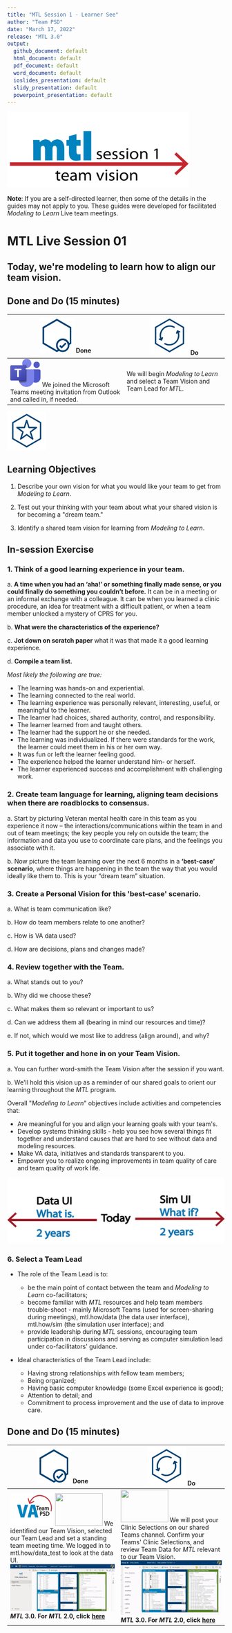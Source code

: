 ```yaml
---
title: "MTL Session 1 - Learner See"
author: "Team PSD"
date: "March 17, 2022"
release: "MTL 3.0"
output: 
  github_document: default
  html_document: default
  pdf_document: default
  word_document: default
  ioslides_presentation: default
  slidy_presentation: default
  powerpoint_presentation: default
---
```


[<img src = "https://github.com/lzim/teampsd/blob/master/resources/title_slides/mtl_s01_teamvision_title.png"
     height = "175" width = "420">](#DontLink)

**Note**: If you are a self-directed learner, then some of the details in the guides may not apply to you. These guides were developed for facilitated *Modeling to Learn* Live team meetings.

# MTL Live Session 01

## Today, we're modeling to learn how to align our team vision.

## Done and Do (15 minutes)
<!-- Done and Do Table -->
|[<img src = "https://github.com/lzim/teampsd/blob/master/resources/icons/done.png" alt = "Done" height = "80" width = "80">](#Done-and-Do) **Done** | [<img src = "https://github.com/lzim/teampsd/blob/master/resources/icons/do.png" alt = "Do" height = "90" width = "90">](#Done-and-Do) **Do** |
| --- | --- |
|[<img src = "https://github.com/lzim/teampsd/blob/master/resources/logos/ms_teams_logo.png?raw=true" height = "65" width = "70">](#DontLink) We joined the Microsoft Teams meeting invitation from Outlook and called in, if needed.| We will begin _Modeling to Learn_ and select a Team Vision and Team Lead for _MTL_. |

<!-- Learning Objectives Icon -->
[<img src = "https://github.com/lzim/teampsd/blob/master/resources/icons/learning_objectives.png" alt = "Learning Objectives" height = "90" width = "90" style ="display: inline-block">](#DontLink)

## Learning Objectives

1. Describe your own vision for what you would like your team to get from *Modeling to Learn*.

2. Test out your thinking with your team about what your shared vision is for becoming a "dream team."

3. Identify a shared team vision for learning from *Modeling to Learn*.

## In-session Exercise 

### 1. Think of a good learning experience in your team. 

a. **A time when you had an ‘aha!’ or something finally made sense, or you could finally do something you couldn’t before.** It can be in a meeting or an informal exchange with a colleague. It can be when you learned a clinic procedure, an idea for treatment with a difficult patient, or when a team member unlocked a mystery of CPRS for you. 

b. **What were the characteristics of the experience?** 

c. **Jot down on scratch paper** what it was that made it a good learning experience. 

d. **Compile a team list.**

*Most likely the following are true:*
  - The learning was hands-on and experiential.
  - The learning connected to the real world.
  - The learning experience was personally relevant, interesting, useful, or meaningful to the learner.
  - The learner had choices, shared authority, control, and responsibility.
  - The learner learned from and taught others.
  - The learner had the support he or she needed.
  - The learning was individualized. If there were standards for the work, the learner could meet them in his or her own way.
  - It was fun or left the learner feeling good.
  - The experience helped the learner understand him- or herself.
  - The learner experienced success and accomplishment with challenging work.

### 2. Create team language for learning, aligning team decisions when there are roadblocks to consensus. 

a. Start by picturing Veteran mental health care in this team as you experience it now – the interactions/communications within the team in and out of team meetings; the key people you rely on outside the team; the information and data you use to coordinate care plans, and the feelings you associate with it.

b. Now picture the team learning over the next 6 months in a **‘best-case’ scenario**, where things are happening in the team the way that you would ideally like them to. This is your “dream team” situation.

### 3. Create a Personal Vision for this 'best-case' scenario.

a. What is team communication like?

b. How do team members relate to one another?

c. How is VA data used?

d. How are decisions, plans and changes made?

### 4. Review together with the Team.

a. What stands out to you?

b. Why did we choose these?

c. What makes them so relevant or important to us?

d. Can we address them all (bearing in mind our resources and time)?

e. If not, which would we most like to address (align around), and why?

### 5. Put it together and hone in on your Team Vision.

  a. You can further word-smith the Team Vision after the session if you want.
  
  b. We'll hold this vision up as a reminder of our shared goals to orient our learning throughout the *MTL* program.
  
Overall "_Modeling to Learn_" objectives include activities and competencies that:

- Are meaningful for you and align your learning goals with your team's.
- Develop systems thinking skills - help you see how several things fit together and understand causes that are hard to see without data and modeling resources.
- Make VA data, initiatives and standards transparent to you.
- Empower you to realize ongoing improvements in team quality of care and team quality of work life.

[<img src = "https://raw.githubusercontent.com/lzim/teampsd/master/resources/illustrations/data_ui_sim_ui.png">](#DontLink)

### 6. Select a Team Lead
 
-  The role of the Team Lead is to:

     - be the main point of contact between the team and *Modeling to Learn* co-facilitators;
     - become familiar with *MTL* resources and help team members trouble-shoot - mainly Microsoft Teams (used for screen-sharing during meetings), mtl.how/data (the 
         data user interface), mtl.how/sim (the simulation user interface); and
     - provide leadership during *MTL* sessions, encouraging team participation in discussions and serving as computer simulation lead under co-facilitators' 
          guidance.  

  - Ideal characteristics of the Team Lead include:

       - Having strong relationships with fellow team members;
       - Being organized;
       - Having basic computer knowledge (some Excel experience is good);
       - Attention to detail; and
       - Commitment to process improvement and the use of data to improve care.

## Done and Do (15 minutes)

<!-- Done and Do Table -->
| [<img src = "https://github.com/lzim/teampsd/blob/master/resources/icons/done.png" height = "80" width = "80">](#DontLink) **Done** | [<img src = "https://github.com/lzim/teampsd/blob/master/resources/icons/do.png" height = "90" width = "90">](#DontLink) **Do** |
|--- | --- |
| [<img src = "https://raw.githubusercontent.com/lzim/teampsd/master/resources/logos/va_team_psd_logo_sq_sm.png" height = "75" width = "100">](mailto:mtl.help@va.gov) [<img src = "https://raw.githubusercontent.com/lzim/teampsd/master/resources/logos/mtl_how_data_sm.png" height = "75" width = "110">](http://mtl.how/data_test) We identified our Team Vision, selected our Team Lead and set a standing team meeting time. We logged in to mtl.how/data_test to look at the data UI. [![](https://github.com/lzim/teampsd/blob/master/resources/gifs/mtl_2.5/data_ui_home_page_clinic_selection.gif?raw=true)](#DontLink) **_MTL_ 3.0. For _MTL_ 2.0, click [here](https://github.com/lzim/mtl/blob/master/release_2.0/mtl_session01_see.md)**| [<img src= "https://raw.githubusercontent.com/lzim/teampsd/master/resources/logos/mtl_how_data_sm.png" height= "75" width= "110"/>](http://mtl.how/data_test) We will post your Clinic Selections on our shared Teams channel. Confirm your Teams' Clinic Selections, and review Team Data for _MTL_ relevant to our Team Vision. [![](https://github.com/lzim/teampsd/blob/master/resources/gifs/mtl_2.5/data_ui_eraser_reset.gif?raw=true)](#DontLink)**_MTL_ 3.0. For _MTL_ 2.0, click [here](https://github.com/lzim/mtl/blob/master/release_2.0/mtl_session01_see.md)**|
